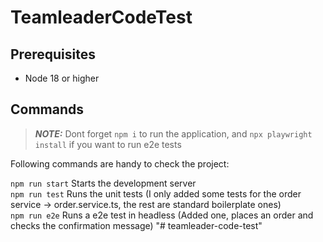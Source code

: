 # TeamleaderCodeTest

## Prerequisites

- Node 18 or higher

## Commands

> **_NOTE:_** Dont forget `npm i` to run the application, and `npx playwright install` if you want to run e2e tests

Following commands are handy to check the project:

`npm run start` Starts the development server\
`npm run test` Runs the unit tests (I only added some tests for the order service -> order.service.ts, the rest are standard boilerplate ones)\
`npm run e2e` Runs a e2e test in headless (Added one, places an order and checks the confirmation message)
"# teamleader-code-test" 
